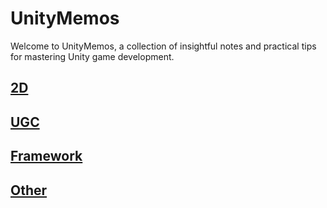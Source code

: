 # UnityMemos
Welcome to UnityMemos, a collection of insightful notes and practical tips for mastering Unity game development. 

## [2D](./2D/README.md)
## [UGC](./UGC/README.md)
## [Framework](./Framework/README.md)

## [Other](./Other/README.md)